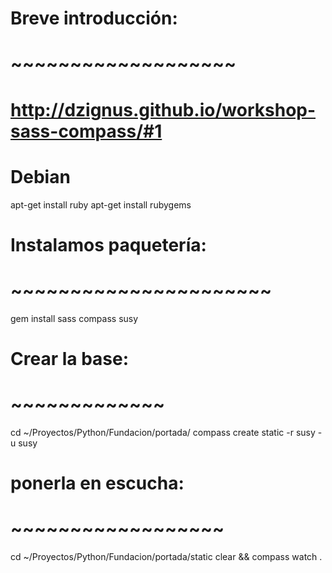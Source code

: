 # Breve introducción:
# ~~~~~~~~~~~~~~~~~~~
# http://dzignus.github.io/workshop-sass-compass/#1

# Debian
apt-get install ruby
apt-get install rubygems

# Instalamos paquetería:
# ~~~~~~~~~~~~~~~~~~~~~~
gem install sass compass susy

# Crear la base:
# ~~~~~~~~~~~~~
cd ~/Proyectos/Python/Fundacion/portada/
compass create static -r susy -u susy

# ponerla en escucha:
# ~~~~~~~~~~~~~~~~~~
cd ~/Proyectos/Python/Fundacion/portada/static
clear && compass watch .
